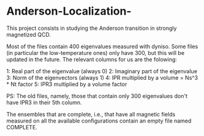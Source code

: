 # Anderson-Localization-
This project consists in studying the Anderson transition in strongly magnetized QCD.

Most of the files contain 400 eigenvalues measured with dyniso. Some files (in particular the
low-temperature ones) only have 300, but this will be updated in the future. The relevant columns
for us are the folowing:

1: Real part of the eigenvalue (always 0)
2: Imaginary part of the eigenvalue
3: Norm of the eigenvectors (always 1)
4: IPR multiplied by a volume = Ns^3 * Nt factor
5: IPR3 multiplied by a volume factor

PS: The old files, namely, those that contain only 300 eigenvalues don't have IPR3 in their 5th
column.

The ensembles that are complete, i.e., that have all magnetic fields measured on all the available
configurations contain an empty file named COMPLETE. 
